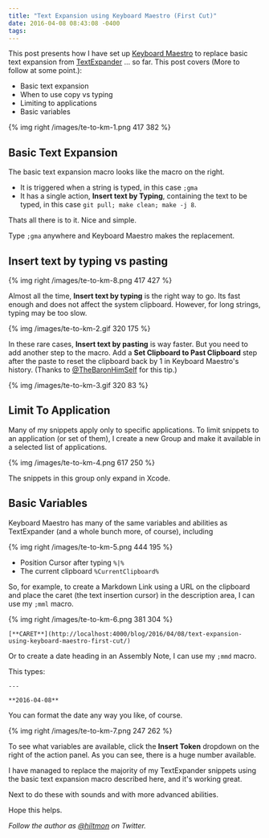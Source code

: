 ```yaml
---
title: "Text Expansion using Keyboard Maestro (First Cut)"
date: 2016-04-08 08:43:08 -0400
tags: 
---
```


This post presents how I have set up [Keyboard Maestro](http://www.keyboardmaestro.com/main/) to replace basic text expansion from [TextExpander](https://smilesoftware.com/textexpander) ... so far. This post covers <span class="light">(More to follow at some point.)</span>:

* Basic text expansion
* When to use copy vs typing
* Limiting to applications
* Basic variables


{% img right /images/te-to-km-1.png 417 382 %}

## Basic Text Expansion

The basic text expansion macro looks like the macro on the right.

* It is triggered when a string is typed, in this case `;gma`
* It has a single action, **Insert text by Typing**, containing the text to be typed, in this case `git pull; make clean; make -j 8`.

Thats all there is to it. Nice and simple.

Type `;gma` anywhere and Keyboard Maestro makes the replacement.

## Insert text by typing vs pasting

{% img right /images/te-to-km-8.png 417 427 %}

Almost all the time, **Insert text by typing** is the right way to go. Its fast enough and does not affect the system clipboard. However, for long strings, typing may be too slow.

{% img /images/te-to-km-2.gif 320 175 %}

In these rare cases, **Insert text by pasting** is way faster. But you need to add another step to the macro. Add a **Set Clipboard to Past Clipboard** step after the paste to reset the clipboard back by 1 in Keyboard Maestro's history. <span class="light">(Thanks to [@TheBaronHimSelf](https://twitter.com/TheBaronHimself) for this tip.)</span>

{% img /images/te-to-km-3.gif 320 83 %}

## Limit To Application

Many of my snippets apply only to specific applications. To limit snippets to an application (or set of them), I create a new Group and make it available in a selected list of applications.

{% img /images/te-to-km-4.png 617 250 %}

The snippets in this group only expand in Xcode.

## Basic Variables

Keyboard Maestro has many of the same variables and abilities as TextExpander (and a whole bunch more, of course), including

{% img right /images/te-to-km-5.png 444 195 %}

* Position Cursor after typing `%|%`
* The current clipboard `%CurrentClipboard%`

So, for example, to create a Markdown Link using a URL on the clipboard and place the caret (the text insertion cursor) in the description area, I can use my `;mml` macro.

{% img right /images/te-to-km-6.png 381 304 %}

	[**CARET**](http://localhost:4000/blog/2016/04/08/text-expansion-using-keyboard-maestro-first-cut/)

Or to create a date heading in an Assembly Note, I can use my `;mmd` macro.

This types:

	---
	
	**2016-04-08**
	
You can format the date any way you like, of course.

{% img right /images/te-to-km-7.png 247 262 %}

To see what variables are available, click the **Insert Token** dropdown on the right of the action panel. As you can see, there is a huge number available.

I have managed to replace the majority of my TextExpander snippets using the basic text expansion macro described here, and it's working great.

<span class="light">Next to do these with sounds and with more advanced abilities.</span>

Hope this helps.

*Follow the author as [@hiltmon](https://twitter.com/hiltmon) on Twitter.*
